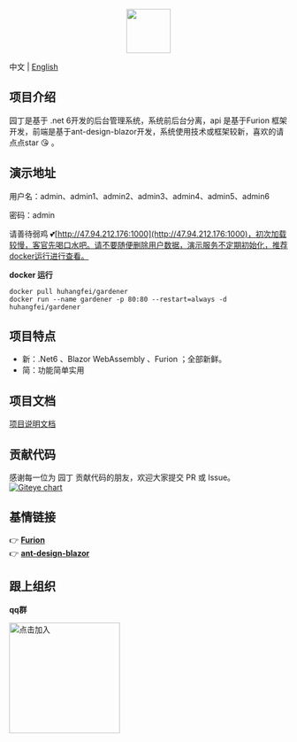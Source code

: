 <p align="center"><img src="https://images.gitee.com/uploads/images/2020/1204/145903_cea2bf9d_302533.png" height="80"/></p>

中文 | [English](README.en.md)

## 项目介绍

园丁是基于 .net 6开发的后台管理系统，系统前后台分离，api 是基于Furion 框架开发，前端是基于ant-design-blazor开发，系统使用技术或框架较新，喜欢的请点点star :kissing_heart: 。
## 演示地址
用户名：admin、admin1、admin2、admin3、admin4、admin5、admin6

密码：admin

请善待弱鸡 :two_hearts:[http://47.94.212.176:1000](http://47.94.212.176:1000)，初次加载较慢，客官先喝口水吧。请不要随便删除用户数据，演示服务不定期初始化，推荐docker运行进行查看。

 **docker 运行** 
```
docker pull huhangfei/gardener
docker run --name gardener -p 80:80 --restart=always -d huhangfei/gardener
```

## 项目特点
- 新：.Net6 、Blazor WebAssembly 、Furion ；全部新鲜。
- 简：功能简单实用

## 项目文档
[项目说明文档](https://gitee.com/hgflydream/Gardener/wikis)

## 贡献代码

感谢每一位为 园丁 贡献代码的朋友，欢迎大家提交 PR 或 Issue。
[![Giteye chart](https://chart.giteye.net/gitee/hgflydream/Gardener/PPVXK76M.png)](https://giteye.net/chart/PPVXK76M)

## 基情链接
👉 **[Furion](https://gitee.com/dotnetchina/Furion)**  
👉 **[ant-design-blazor](https://github.com/ant-design-blazor/ant-design-blazor)**

## 跟上组织

 **qq群**

<a target="_blank" href="https://qm.qq.com/cgi-bin/qm/qr?k=ILV3MBrcZtr4uUSsKa3njjnpBiUvT0xe&jump_from=webapi">
<img alt="点击加入" title="点击加入" src="https://images.gitee.com/uploads/images/2021/1101/112200_a6d329a3_302533.png" width="200px" height="200px"/>
</a>